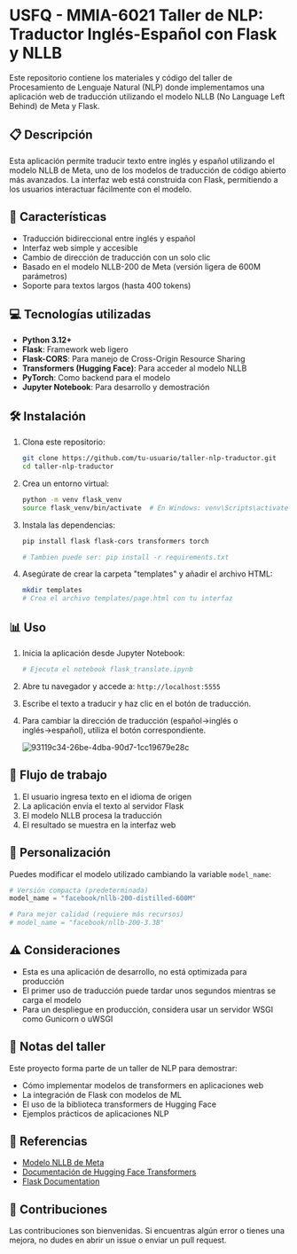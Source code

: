 # USFQ - MMIA-6021 Taller de NLP: Traductor Inglés-Español con Flask y NLLB

Este repositorio contiene los materiales y código del taller de Procesamiento de Lenguaje Natural (NLP) donde implementamos una aplicación web de traducción utilizando el modelo NLLB (No Language Left Behind) de Meta y Flask.

## 📋 Descripción

Esta aplicación permite traducir texto entre inglés y español utilizando el modelo NLLB de Meta, uno de los modelos de traducción de código abierto más avanzados. La interfaz web está construida con Flask, permitiendo a los usuarios interactuar fácilmente con el modelo.

## 🚀 Características

- Traducción bidireccional entre inglés y español
- Interfaz web simple y accesible
- Cambio de dirección de traducción con un solo clic
- Basado en el modelo NLLB-200 de Meta (versión ligera de 600M parámetros)
- Soporte para textos largos (hasta 400 tokens)

## 💻 Tecnologías utilizadas

- **Python 3.12+**
- **Flask**: Framework web ligero
- **Flask-CORS**: Para manejo de Cross-Origin Resource Sharing
- **Transformers (Hugging Face)**: Para acceder al modelo NLLB
- **PyTorch**: Como backend para el modelo
- **Jupyter Notebook**: Para desarrollo y demostración

## 🛠️ Instalación

1. Clona este repositorio:
   
   ```bash
   git clone https://github.com/tu-usuario/taller-nlp-traductor.git
   cd taller-nlp-traductor
   ```

2. Crea un entorno virtual:
   
   ```bash
   python -m venv flask_venv
   source flask_venv/bin/activate  # En Windows: venv\Scripts\activate
   ```

3. Instala las dependencias:
   
   ```bash
   pip install flask flask-cors transformers torch
   
   # Tambien puede ser: pip install -r requirements.txt
   ```

4. Asegúrate de crear la carpeta "templates" y añadir el archivo HTML:
   
   ```bash
   mkdir templates
   # Crea el archivo templates/page.html con tu interfaz
   ```

## 📊 Uso

1. Inicia la aplicación desde Jupyter Notebook:
   
   ```python
   # Ejecuta el notebook flask_translate.ipynb
   ```

2. Abre tu navegador y accede a: `http://localhost:5555`

3. Escribe el texto a traducir y haz clic en el botón de traducción.

4. Para cambiar la dirección de traducción (español→inglés o inglés→español), utiliza el botón correspondiente.
   
   ![93119c34-26be-4dba-90d7-1cc19679e28c](file:///93119c34-26be-4dba-90d7-1cc19679e28c.png)

## 🔄 Flujo de trabajo

1. El usuario ingresa texto en el idioma de origen
2. La aplicación envía el texto al servidor Flask
3. El modelo NLLB procesa la traducción
4. El resultado se muestra en la interfaz web

## 🔧 Personalización

Puedes modificar el modelo utilizado cambiando la variable `model_name`:

```python
# Versión compacta (predeterminada)
model_name = "facebook/nllb-200-distilled-600M"

# Para mejor calidad (requiere más recursos)
# model_name = "facebook/nllb-200-3.3B"
```

## ⚠️ Consideraciones

- Esta es una aplicación de desarrollo, no está optimizada para producción
- El primer uso de traducción puede tardar unos segundos mientras se carga el modelo
- Para un despliegue en producción, considera usar un servidor WSGI como Gunicorn o uWSGI

## 📝 Notas del taller

Este proyecto forma parte de un taller de NLP para demostrar:

- Cómo implementar modelos de transformers en aplicaciones web
- La integración de Flask con modelos de ML
- El uso de la biblioteca transformers de Hugging Face
- Ejemplos prácticos de aplicaciones NLP

## 🔗 Referencias

- [Modelo NLLB de Meta](https://ai.meta.com/research/no-language-left-behind/)
- [Documentación de Hugging Face Transformers](https://huggingface.co/docs/transformers/)
- [Flask Documentation](https://flask.palletsprojects.com/)

## 👥 Contribuciones

Las contribuciones son bienvenidas. Si encuentras algún error o tienes una mejora, no dudes en abrir un issue o enviar un pull request.
